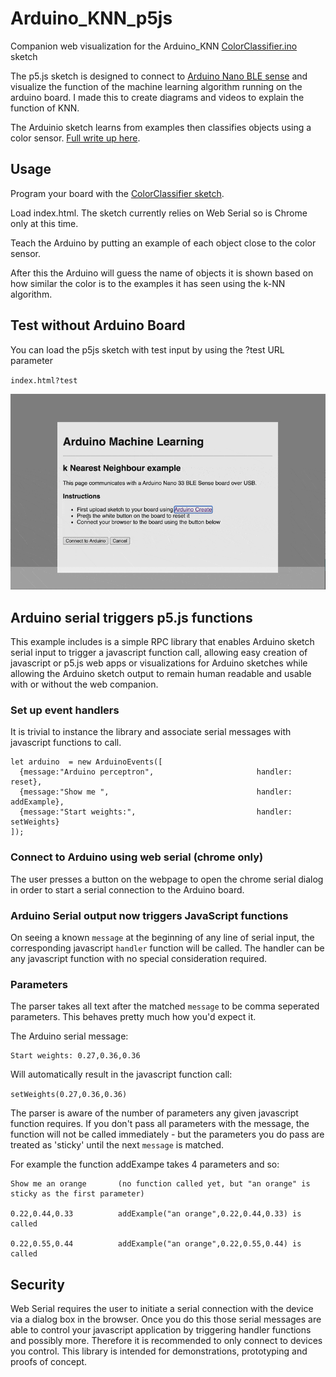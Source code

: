 # Arduino_KNN_p5js
Companion web visualization for the Arduino_KNN [ColorClassifier.ino](https://github.com/arduino-libraries/Arduino_KNN/tree/master/examples/ColorClassifier) sketch

The p5.js sketch is designed to connect to [Arduino Nano BLE sense](https://store.arduino.cc/usa/nano-33-ble-sense) and visualize the function of the machine learning algorithm running on the arduino board. I made this to create diagrams and videos to explain the function of KNN.

  The Arduinio sketch learns from examples then classifies objects using a color sensor. [Full write up here](https://blog.arduino.cc/2020/06/18/simple-machine-learning-with-arduino-knn/). 


## Usage 

  Program your board with the [ColorClassifier sketch](https://blog.arduino.cc/2020/06/18/simple-machine-learning-with-arduino-knn/). 

  Load index.html. The sketch currently relies on Web Serial so is Chrome only at this time.

  Teach the Arduino by putting an example of each object close to the color sensor.
  
  After this the Arduino will guess the name of objects it is shown based on how similar
  the color is to the examples it has seen using the k-NN algorithm. 
  
## Test without Arduino Board

You can load the p5js sketch with test input by using the ?test URL parameter

 `index.html?test`

![Image description](https://github.com/8bitkick/Arduino_KNN_p5js/raw/master/images/screenshot.gif)

## Arduino serial triggers p5.js functions

This example includes is a simple RPC library that enables Arduino sketch serial input to trigger a javascript function call, allowing easy creation of javascript or p5.js web apps or visualizations for Arduino sketches while allowing the Arduino sketch output to remain human readable and usable with or without the web companion.

### Set up event handlers 
It is trivial to instance the library and associate serial messages with javascript functions to call.
~~~ 
let arduino  = new ArduinoEvents([
  {message:"Arduino perceptron",                       handler: reset},
  {message:"Show me ",                                 handler: addExample},
  {message:"Start weights:",                           handler: setWeights}
]);
 ~~~ 

### Connect to Arduino using web serial (chrome only)

The user presses a button on the webpage to open the chrome serial dialog in order to start a serial connection to the Arduino board.

### Arduino Serial output now triggers JavaScript functions

On seeing a known `message` at the beginning of any line of serial input, the corresponding javascript `handler` function will be called. The handler can be any javascript function with no special consideration required.

### Parameters

The parser takes all text after the matched `message` to be comma seperated parameters. This behaves pretty much how you'd expect it. 

The Arduino serial message:

~~~ 
Start weights: 0.27,0.36,0.36
~~~ 

Will automatically result in the javascript function call:

`setWeights(0.27,0.36,0.36)`

The parser is aware of the number of parameters any given javascript function requires. If you don't pass all parameters with the message, the function will not be called immediately - but the parameters you do pass are treated as 'sticky' until the next `message` is matched.

For example the function addExampe takes 4 parameters and so:

~~~ 
Show me an orange       (no function called yet, but "an orange" is sticky as the first parameter)

0.22,0.44,0.33          addExample("an orange",0.22,0.44,0.33) is called 

0.22,0.55,0.44          addExample("an orange",0.22,0.55,0.44) is called
~~~ 


## Security
Web Serial requires the user to initiate a serial connection with the device via a dialog box in the browser. Once you do this those serial messages are able to control your javascript application by triggering handler functions and possibly more. Therefore it is recommended to only connect to devices you control. This library is intended for demonstrations, prototyping and proofs of concept.  
